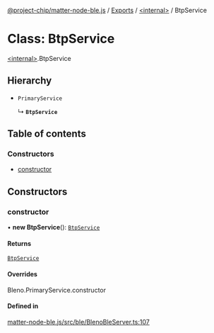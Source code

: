 [@project-chip/matter-node-ble.js](../README.md) / [Exports](../modules.md) / [\<internal\>](../modules/internal_.md) / BtpService

# Class: BtpService

[\<internal\>](../modules/internal_.md).BtpService

## Hierarchy

- `PrimaryService`

  ↳ **`BtpService`**

## Table of contents

### Constructors

- [constructor](internal_.BtpService.md#constructor)

## Constructors

### constructor

• **new BtpService**(): [`BtpService`](internal_.BtpService.md)

#### Returns

[`BtpService`](internal_.BtpService.md)

#### Overrides

Bleno.PrimaryService.constructor

#### Defined in

[matter-node-ble.js/src/ble/BlenoBleServer.ts:107](https://github.com/project-chip/matter.js/blob/0c058ae17fdba4c0b89b8b13c309011d51782299/packages/matter-node-ble.js/src/ble/BlenoBleServer.ts#L107)
